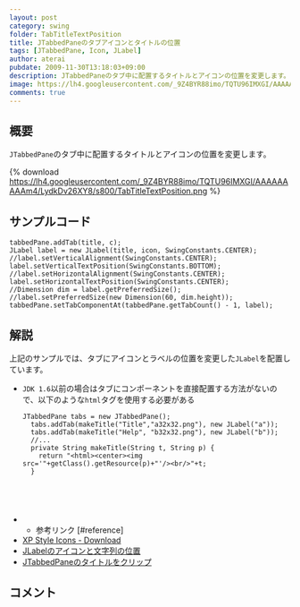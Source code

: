 ```yaml
---
layout: post
category: swing
folder: TabTitleTextPosition
title: JTabbedPaneのタブアイコンとタイトルの位置
tags: [JTabbedPane, Icon, JLabel]
author: aterai
pubdate: 2009-11-30T13:18:03+09:00
description: JTabbedPaneのタブ中に配置するタイトルとアイコンの位置を変更します。
image: https://lh4.googleusercontent.com/_9Z4BYR88imo/TQTU96IMXGI/AAAAAAAAAm4/LydkDv26XY8/s800/TabTitleTextPosition.png
comments: true
---
```

## 概要
`JTabbedPane`のタブ中に配置するタイトルとアイコンの位置を変更します。

{% download https://lh4.googleusercontent.com/_9Z4BYR88imo/TQTU96IMXGI/AAAAAAAAAm4/LydkDv26XY8/s800/TabTitleTextPosition.png %}

## サンプルコード
<pre class="prettyprint"><code>tabbedPane.addTab(title, c);
JLabel label = new JLabel(title, icon, SwingConstants.CENTER);
//label.setVerticalAlignment(SwingConstants.CENTER);
label.setVerticalTextPosition(SwingConstants.BOTTOM);
//label.setHorizontalAlignment(SwingConstants.CENTER);
label.setHorizontalTextPosition(SwingConstants.CENTER);
//Dimension dim = label.getPreferredSize();
//label.setPreferredSize(new Dimension(60, dim.height));
tabbedPane.setTabComponentAt(tabbedPane.getTabCount() - 1, label);
</code></pre>

## 解説
上記のサンプルでは、タブにアイコンとラベルの位置を変更した`JLabel`を配置しています。

- `JDK 1.6`以前の場合はタブにコンポーネントを直接配置する方法がないので、以下のような`html`タグを使用する必要がある
    
    <pre class="prettyprint"><code>JTabbedPane tabs = new JTabbedPane();
    tabs.addTab(makeTitle("Title","a32x32.png"), new JLabel("a"));
    tabs.addTab(makeTitle("Help", "b32x32.png"), new JLabel("b"));
    //...
    private String makeTitle(String t, String p) {
      return "&lt;html&gt;&lt;center&gt;&lt;img src='"+getClass().getResource(p)+"'/&gt;&lt;br/&gt;"+t;
    }
</code></pre>
- * 参考リンク [#reference]
- [XP Style Icons - Download](https://xp-style-icons.en.softonic.com/)
- [JLabelのアイコンと文字列の位置](https://ateraimemo.com/Swing/TextPositionAndAlignment.html)
- [JTabbedPaneのタイトルをクリップ](https://ateraimemo.com/Swing/ClippedTabLabel.html)

<!-- dummy comment line for breaking list -->

## コメント
